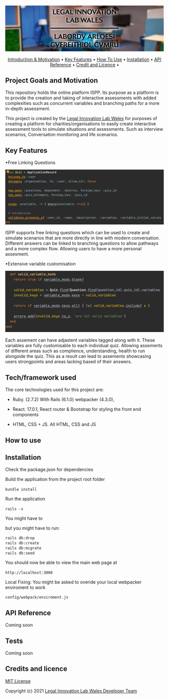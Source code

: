 <p align="center">
  <img src="logo-header-svg.jpg"<br>
</p>

<p align="center">
  <a href="#project-goals-and-motivation">Introduction & Motivation</a> •
  <a href="#key-features">Key Features</a> •
  <a href="#how-to-use">How To Use</a> •
  <a href="#installation">Installation</a> •
  <a href="#api-reference">API Reference</a> •
  <a href="#credit-and-licence">Credit and Licence</a> •
  <br>
</p>


## Project Goals and Motivation

This repository holds the online platform ISPP. Its purpose as a platform is to provide the creation and taking of interactive assessments with added complexities such as concurrent variables and branching paths for a more in-depth assessment.

This project is created by the [Legal Innovation Lab Wales](https://legaltech.wales/) for purposes of creating a platform for charities/organisations to easily create interactive assessment tools to simulate situations and assessments. Such as interview scenarios, Conversation monitoring and life scenarios.

## Key Features

•Free Linking Questions

<img src="quiz.png"><br>

ISPP supports free linking questions which can be used to create and simulate scenarios that are more directly in line with modern conversation. Different answers can be linked to branching questions to allow pathways and a more complex flow. Allowing users to have a more personal assesment.

•Extensive variable customisation

<img src="variable.png"><br>

Each assement can have adjastent variables tagged along with it. These variables are fully customisable to each individual quiz. Allowing assements of different areas such as complience, understanding, health to run alongside the quiz. This as a result can lead to assements showcasing users strongpoints and areas lacking based of their answers. 

## Tech/framework used
The core technologies used for this project are:
* Ruby. (2.7.2) With Rails (6.1.0) webpacker (4.3.0), 

* React. 17.0.1, React router & Bootstrap for styling the front end components

* HTML, CSS + JS. All HTML, CSS and JS

## How to use


## Installation
Check the package.json for dependencies

Build the application from the project root folder

``bundle install``

Run the application

``rails -s``

You might have to 

but you might have to run:
```
rails db:drop
rails db:create
rails db:migrate
rails db:seed
```

You should now be able to view the main web page at 

``http://localhost:3000``

Local Fixing:
You might be asked to overide your local webpacker enviroment to work
```
config/webpack/enviroment.js
```
## API Reference

Coming soon

## Tests
Coming soon

## Credits and licence
[MIT License](https://github.com/Legal-Innovation-Lab-Wales/quiz-builder/blob/add-license-1/LICENSE)

Copyright (c) 2021 [Legal Innovation Lab Wales Developer Team](https://legaltech.wales/)
